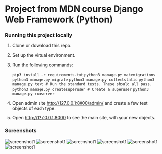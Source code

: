 # Project from MDN course Django Web Framework (Python)

### Running this project locally
1. Clone or download this repo.
2. Set up the virtual environment.
3. Run the following commands:

    `pip3 install -r requirements.txt`
    `python3 manage.py makemigrations`
    `python3 manage.py migrate`
    `python3 manage.py collectstatic`
    `python3 manage.py test # Run the standard tests. These should all pass.`
    `python3 manage.py createsuperuser # Create a superuser`
    `python3 manage.py runserver`
4. Open admin site http://127.0.0.1:8000/admin/ and create a few test objects of each type.
5. Open http://127.0.0.1:8000 to see the main site, with your new objects.

### Screenshots
![screenshot1](https://i.imgur.com/S0kRcBc.png)
![screenshot1](https://i.imgur.com/3Hnuk7l.png)
![screenshot1](https://i.imgur.com/SRhi29j.png)
![screenshot1](https://i.imgur.com/iayp8J5.png)
![screenshot1](https://i.imgur.com/3s5oxNH.png)
![screenshot1](https://i.imgur.com/hDhmYhN.png)
